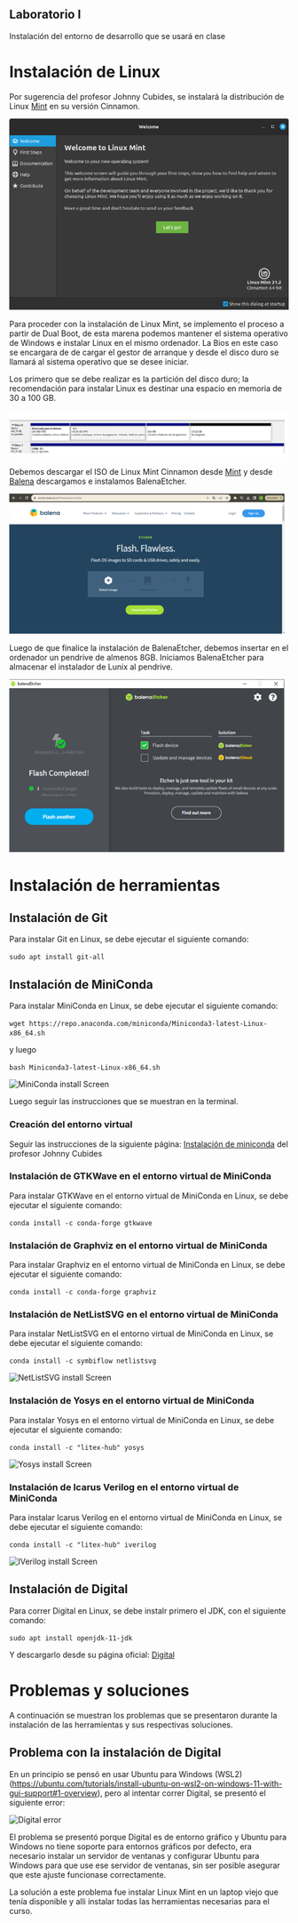 ## Laboratorio I

Instalación del entorno de desarrollo que se usará en clase

# Instalación de Linux

Por sugerencia del profesor Johnny Cubides, se instalará la distribución de Linux [Mint](https://www.linuxmint.com/) en su versión Cinnamon.

![Linux Mint Welcome](images/install-mint.png "Linux Mint Welcome Screen")

Para proceder con la instalación de Linux Mint, se implemento el proceso a partir de Dual Boot, de esta marena podemos mantener el sistema operativo de Windows e instalar Linux en el mismo ordenador. La Bios en este caso se encargara de de cargar el gestor de arranque y desde el disco duro se llamará al sistema operativo que se desee iniciar. 

Los primero que se debe realizar es la partición del disco duro; la recomendación para instalar Linux es destinar una espacio en memoria de 30 a 100 GB. 

![Linux Mint Welcome](images/Particion.png "Linux Mint Welcome Screen")

Debemos descargar el ISO de Linux Mint Cinnamon desde [Mint](https://www.linuxmint.com/) y desde [Balena](https://www.balena.io/) descargamos e instalamos BalenaEtcher.

![Balena](images/Balena.png "Linux Mint Welcome Screen")

Luego de que finalice la instalación de BalenaEtcher, debemos insertar en el ordenador un pendrive de almenos 8GB. Iniciamos BalenaEtcher para almacenar el instalador de Lunix al pendrive.

![BalenaEtcher](images/pen.png "Linux Mint Welcome Screen")

# Instalación de herramientas

## Instalación de Git

Para instalar Git en Linux, se debe ejecutar el siguiente comando:

```sudo apt install git-all```

## Instalación de MiniConda

Para instalar MiniConda en Linux, se debe ejecutar el siguiente comando:

```wget https://repo.anaconda.com/miniconda/Miniconda3-latest-Linux-x86_64.sh```

y luego

```bash Miniconda3-latest-Linux-x86_64.sh```

![MiniConda install Screen](images/install-miniconda.png "MiniConda install command")


Luego seguir las instrucciones que se muestran en la terminal.

### Creación del entorno virtual

Seguir las instrucciones de la siguiente página: [Instalación de miniconda](https://github.com/johnnycubides/digital-electronic-1-101/tree/main/installTools) del profesor Johnny Cubides

### Instalación de GTKWave en el entorno virtual de MiniConda

Para instalar GTKWave en el entorno virtual de MiniConda en Linux, se debe ejecutar el siguiente comando:

```conda install -c conda-forge gtkwave```


### Instalación de Graphviz en el entorno virtual de MiniConda

Para instalar Graphviz en el entorno virtual de MiniConda en Linux, se debe ejecutar el siguiente comando:

```conda install -c conda-forge graphviz```

### Instalación de NetListSVG en el entorno virtual de MiniConda

Para instalar NetListSVG en el entorno virtual de MiniConda en Linux, se debe ejecutar el siguiente comando:

```conda install -c symbiflow netlistsvg```

![NetListSVG install Screen](images/install-netlistsvg.png "NetListSVG install command")


### Instalación de Yosys en el entorno virtual de MiniConda

Para instalar Yosys en el entorno virtual de MiniConda en Linux, se debe ejecutar el siguiente comando:

```conda install -c "litex-hub" yosys```

![Yosys install Screen](images/install-yosys.png "Yosys install command")


### Instalación de Icarus Verilog en el entorno virtual de MiniConda

Para instalar Icarus Verilog en el entorno virtual de MiniConda en Linux, se debe ejecutar el siguiente comando:

```conda install -c "litex-hub" iverilog```

![IVerilog install Screen](images/install-iverilog.png "IVerilog install command")


## Instalación de Digital

Para correr Digital en Linux, se debe instalr primero el JDK, con el siguiente comando:

```sudo apt install openjdk-11-jdk```

Y descargarlo desde su página oficial: [Digital](https://github.com/hneemann/Digital/releases/latest/download/Digital.zip)

# Problemas y soluciones

A continuación se muestran los problemas que se presentaron durante la instalación de las herramientas y sus respectivas 
soluciones.

## Problema con la instalación de Digital

En un principio se pensó en usar Ubuntu para Windows (WSL2) (https://ubuntu.com/tutorials/install-ubuntu-on-wsl2-on-windows-11-with-gui-support#1-overview), 
pero al intentar correr Digital, se presentó el siguiente error:

![Digital error](images/digital-win-ubuntu.png "Error de Digital en Ubuntu para Windows")

El problema se presentó porque Digital es de entorno gráfico y Ubuntu para Windows no tiene soporte para entornos 
gráficos por defecto, era necesario instalar un servidor de ventanas y configurar Ubuntu para Windows para que use ese 
servidor de ventanas, sin ser posible asegurar que este ajuste funcionase correctamente.

La solución a este problema fue instalar Linux Mint en un laptop viejo que tenía disponible y alli instalar todas las 
herramientas necesarias para el curso.
